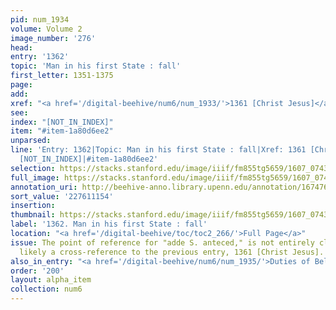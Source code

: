 ```yaml
---
pid: num_1934
volume: Volume 2
image_number: '276'
head:
entry: '1362'
topic: 'Man in his first State : fall'
first_letter: 1351-1375
page:
add:
xref: "<a href='/digital-beehive/num6/num_1933/'>1361 [Christ Jesus]</a>"
see:
index: "[NOT_IN_INDEX]"
item: "#item-1a80d6ee2"
unparsed:
line: 'Entry: 1362|Topic: Man in his first State : fall|Xref: 1361 [Christ Jesus]|Index:
  [NOT_IN_INDEX]|#item-1a80d6ee2'
selection: https://stacks.stanford.edu/image/iiif/fm855tg5659/1607_0743/881,1154,2824,377/full/0/default.jpg
full_image: https://stacks.stanford.edu/image/iiif/fm855tg5659/1607_0743/full/full/0/default.jpg
annotation_uri: http://beehive-anno.library.upenn.edu/annotation/1674768387475
sort_value: '227611154'
insertion:
thumbnail: https://stacks.stanford.edu/image/iiif/fm855tg5659/1607_0743/881,1154,600,180/250,/0/default.jpg
label: '1362. Man in his first State : fall'
location: "<a href='/digital-beehive/toc/toc2_266/'>Full Page</a>"
issue: The point of reference for "adde S. anteced," is not entirely clear. It is
  likely a cross-reference to the previous entry, 1361 [Christ Jesus].
also_in_entry: "<a href='/digital-beehive/num6/num_1935/'>Duties of Believers</a>"
order: '200'
layout: alpha_item
collection: num6
---
```

